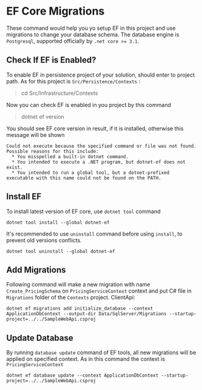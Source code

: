 # EF Core Migrations
These command would help you yo setup EF in this project and use migrations to
change your database schema. The database engine is `Postgresql`, supported officially
by `.net core >= 3.1`.

## Check If EF is Enabled?
To enable EF in persistence project of your solution, should enter to project
path. As for this project is `Src/Persistence/Contexts` :
> cd Src/Infrastructure/Contexts 

Now you can check EF is enabled in you project by this command 
>dotnet ef version

You should see EF core version in result, if it is installed, otherwise 
this message will be shown
```
Could not execute because the specified command or file was not found.
Possible reasons for this include:
  * You misspelled a built-in dotnet command.
  * You intended to execute a .NET program, but dotnet-ef does not exist.
  * You intended to run a global tool, but a dotnet-prefixed executable with this name could not be found on the PATH.
```

## Install EF
To install latest version of EF core, use `dotnet tool` command
```
dotnet tool install --global dotnet-ef
```
It's recommended to use `uninstall` command before using `install`, to prevent
old versions conflicts.
```
dotnet tool uninstall --global dotnet-ef
```

## Add Migrations
Following command will make a new migration with name `Create_PricingSchema`
on `PricingServiceContext` context and put C# file in `Migrations` folder of
the `Contexts` project.
ClientApi:
```
dotnet ef migrations add initialize_database --context ApplicationDbContext --output-dir Data/SqlServer/Migrations --startup-project=../../SampleWebApi.csproj
```

## Update Database
By running `database update` command of EF tools, all new migrations will be applied on specified context.
As in this command the context is `PricingServiceContext`
```
dotnet ef database update --context ApplicationDbContext --startup-project=../../SampleWebApi.csproj

```
